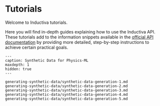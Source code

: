 # Tutorials

Welcome to Inductiva tutorials.

Here you will find in-depth guides explaining how to use the Inductiva API. These tutorials add to the information snippets available in the [official API documentation](https://docs.inductiva.ai/en/latest/) by providing more detailed, step-by-step instructions to achieve certain practical goals.


```{toctree}
---
caption: Synthetic Data for Physics-ML
maxdepth: 1
hidden: true
---

generating-synthetic-data/synthetic-data-generation-1.md
generating-synthetic-data/synthetic-data-generation-2.md
generating-synthetic-data/synthetic-data-generation-3.md
generating-synthetic-data/synthetic-data-generation-4.md
generating-synthetic-data/synthetic-data-generation-5.md
```
